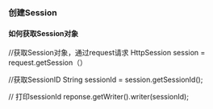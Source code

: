 ### 创建Session




#### 如何获取Session对象
//获取Session对象，通过request请求
HttpSession session = request.getSession（）

//获取SessionID
String sessionId = session.getSessionId();

// 打印sessionId
reponse.getWriter().writer(sessionId);
